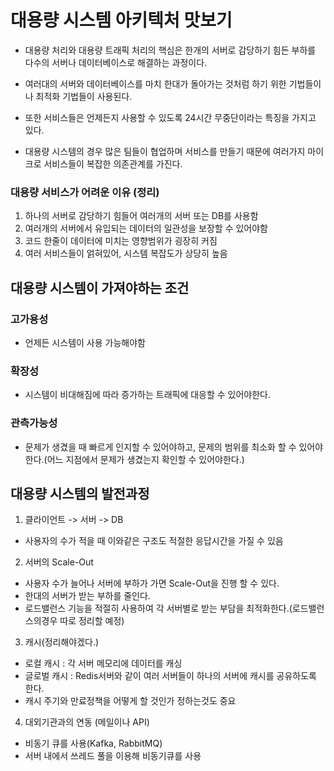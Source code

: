 # 대용량 시스템 아키텍처 맛보기

- 대용량 처리와 대용량 트래픽 처리의 핵심은 한개의 서버로 감당하기 힘든 부하를 다수의 서버나 데이터베이스로 해결하는 과정이다.

- 여러대의 서버와 데이터베이스를 마치 한대가 돌아가는 것처럼 하기 위한 기법들이나 최적화 기법들이 사용된다.

- 또한 서비스들은 언제든지 사용할 수 있도록 24시간 무중단이라는 특징을 가지고 있다.

- 대용량 시스템의 경우 많은 팀들이 협업하며 서비스를 만들기 때문에 여러가지 마이크로 서비스들이 복잡한 의존관계를 가진다.

### 대용량 서비스가 어려운 이유 (정리)
1. 하나의 서버로 감당하기 힘들어 여러개의 서버 또는 DB를 사용함
2. 여러개의 서버에서 유입되는 데이터의 일관성을 보장할 수 있어야함
3. 코드 한줄이 데이터에 미치는 영향범위가 굉장히 커짐
4. 여러 서비스들이 얽혀있어, 시스템 복잡도가 상당히 높음

## 대용량 시스템이 가져야하는 조건

### 고가용성
- 언제든 시스템이 사용 가능해야함

### 확장성
- 시스템이 비대해짐에 따라 증가하는 트래픽에 대응할 수 있어야한다.

### 관측가능성
- 문제가 생겼을 때 빠르게 인지할 수 있어야하고, 문제의 범위를 최소화 할 수 있어야한다.(어느 지점에서 문제가 생겼는지 확인할 수 있어야한다.)


## 대용량 시스템의 발전과정

1. 클라이언트 -> 서버 -> DB
  - 사용자의 수가 적을 때 이와같은 구조도 적절한 응답시간을 가질 수 있음

2. 서버의 Scale-Out
  - 사용자 수가 늘어나 서버에 부하가 가면 Scale-Out을 진행 할 수 있다.
  - 한대의 서버가 받는 부하를 줄인다.
  - 로드밸런스 기능을 적절히 사용하여 각 서버별로 받는 부담을 최적화한다.(로드밸런스의경우 따로 정리할 예정)

3. 캐시(정리해야겠다.)
  - 로컬 캐시 : 각 서버 메모리에 데이터를 캐싱
  - 글로벌 캐시 : Redis서버와 같이 여러 서버들이 하나의 서버에 캐시를 공유하도록 한다.
  - 캐시 주기와 만료정책을 어떻게 할 것인가 정하는것도 중요

4. 대외기관과의 연동 (메일이나 API)
  - 비동기 큐를 사용(Kafka, RabbitMQ)
  - 서버 내에서 쓰레드 풀을 이용해 비동기큐를 사용
 
